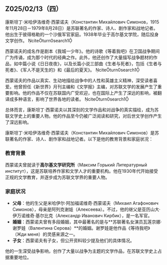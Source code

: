 ## Z025/02/13（四）

康斯坦丁·米哈伊洛维奇·西蒙诺夫（Константин Михайлович Симонов，1915年11月28日－1979年8月28日）是苏联著名的作家、诗人、剧作家和战地记者。他出生于彼得格勒的一个沙俄军官家庭。1938年毕业于高尔基文学院，随后投身文学创作。 citeturn0search1

西蒙诺夫的成名作是剧本《我城一少年》。他的诗歌《等着我吧》在卫国战争期间广为传诵，成为那个时代的经典之作。此外，他还创作了大量描写战争题材的作品，如中篇小说《日日夜夜》，以及长篇小说三部曲《生者与死者》，包括《生者与死者》、《军人不是天生的》和《最后的夏天》。 citeturn0search1

西蒙诺夫的作品以真实、生动地描绘战争中的人性和英雄主义精神，深受读者喜爱。他曾担任《新世界》月刊主编和《文学报》主编，对苏联文学的发展产生了重要影响。他的作品不仅在苏联国内广受欢迎，也在国际上产生了深远的影响，被翻译成多种语言，影响了世界各地的读者。 citeturn0search1

总体而言，康斯坦丁·西蒙诺夫以其深刻的文学作品和对战争的真实描绘，成为苏联文学史上的重要人物。他的作品至今仍被广泛阅读和研究，对后世文学创作产生了深远影响。 

康斯坦丁·米哈伊洛维奇·西蒙诺夫（Константин Михайлович Симонов）是苏联著名的作家、诗人、剧作家和战地记者。以下是他的教育背景和家庭状况：  

### **教育背景**  
西蒙诺夫曾就读于**高尔基文学研究所**（Максим Горький Литературный институт），这是苏联培养作家和文学人才的重要机构。他在1930年代开始接受正规的文学教育，并逐步成为苏联文学界的重要人物。  

### **家庭状况**  
- **父母**：他的生父是米哈伊尔·阿加福诺维奇·西蒙诺夫（Михаил Агафонович Симонов），母亲是阿列克谢娃（Алексеева）。不过，他的继父是亚历山大·伊万诺维奇·基尔比克（Александр Иванович Кирбик），是一名军官。  
- **婚姻**：西蒙诺夫曾有多段婚姻，其中最著名的是与**苏联著名女演员瓦莲京娜·谢罗娃（Валентина Серова）**的婚姻。谢罗娃是他作品《等待我吧》（Жди меня）的灵感来源之一。  
- **子女**：西蒙诺夫有子女，但公开资料较少提及他们的具体情况。  

他的一生深受战争影响，创作了大量以战争为主题的文学作品，在苏联文学史上占据重要地位。

